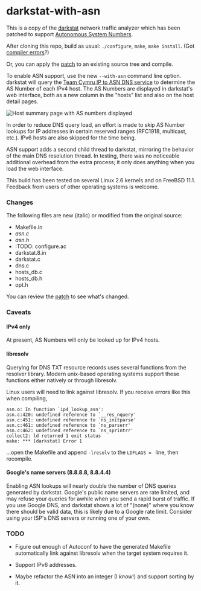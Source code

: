 # darkstat-with-asn
This is a copy of the [darkstat](http://unix4lyfe.org/darkstat/) network 
traffic analyzer which has been patched to 
support [Autonomous System Numbers](https://en.wikipedia.org/wiki/Autonomous_system_\(Internet\)). 

After cloning this repo, build as usual: `./configure`, `make`, `make install`. 
(Got [compiler errors](#libresolv)?)

Or, you can apply the [patch](https://raw.githubusercontent.com/parseword/darkstat-with-asn/master/patch.txt) to 
an existing source tree and compile. 

To enable ASN support, use the new `--with-asn` command line option. darkstat 
will query the [Team Cymru IP to ASN DNS service](http://www.team-cymru.org/IP-ASN-mapping.html#dns) to 
determine the AS Number of each IPv4 host. The AS Numbers are displayed in 
darkstat's web interface, both as a new column in the "hosts" list and also on 
the host detail pages.

![Host summary page with AS numbers displayed](https://i.imgur.com/m21Nk2O.png)

In order to reduce DNS query load, an effort is made to skip AS Number lookups 
for IP addresses in certain reserved ranges (RFC1918, multicast, etc.). IPv6 
hosts are also skipped for the time being.

ASN support adds a second child thread to darkstat, mirroring the behavior of 
the main DNS resolution thread. In testing, there was no noticeable additional 
overhead from the extra process; it only does anything when you load the 
web interface.

This build has been tested on several Linux 2.6 kernels and on FreeBSD 11.1. 
Feedback from users of other operating systems is welcome.

### Changes

The following files are new (italic) or modified from the original source:

* Makefile.in
* *asn.c*
* *asn.h*
* :TODO: configure.ac
* darkstat.8.in
* darkstat.c
* dns.c
* hosts_db.c
* hosts_db.h
* opt.h

You can review the [patch](https://raw.githubusercontent.com/parseword/darkstat-with-asn/master/patch.txt) to 
see what's changed.

### Caveats

#### IPv4 only

At present, AS Numbers will only be looked up for IPv4 hosts.

#### libresolv

Querying for DNS TXT resource records uses several functions from the resolver 
library. Modern unix-based operating systems support these functions either 
natively or through libresolv.

Linux users will need to link against libresolv. If you receive errors like 
this when compiling,

    asn.o: In function `ip4_lookup_asn':
    asn.c:420: undefined reference to `__res_nquery'
    asn.c:451: undefined reference to `ns_initparse'
    asn.c:461: undefined reference to `ns_parserr'
    asn.c:462: undefined reference to `ns_sprintrr'
    collect2: ld returned 1 exit status
    make: *** [darkstat] Error 1

...open the Makefile and append `-lresolv` to the `LDFLAGS = ` line, then 
recompile.

#### Google's name servers (8.8.8.8, 8.8.4.4)

Enabling ASN lookups will nearly double the number of DNS queries generated 
by darkstat. Google's public name servers are rate limited, and may refuse 
your queries for awhile when you send a rapid burst of traffic. If you use 
Google DNS, and darkstat shows a lot of "(none)" where you know there should be 
valid data, this is likely due to a Google rate limit. Consider using your 
ISP's DNS servers or running one of your own.

### TODO

* Figure out enough of Autoconf to have the generated Makefile automatically 
link against libresolv when the target system requires it.

* Support IPv6 addresses.

* Maybe refactor the ASN into an integer (I *know*!) and support sorting by it.
